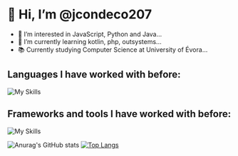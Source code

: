 # 👋 Hi, I’m @jcondeco207
- 👀 I’m interested in JavaScript, Python and Java...
- 🌱 I’m currently learning kotlin, php, outsystems...
- 📚 Currently studying Computer Science at University of Évora...

## Languages I have worked with before:
![My Skills](https://skills.thijs.gg/icons?i=js,java,c,cpp,cs,py,html,css,postgres,dart,kotlin,markdown,php)

## Frameworks and tools I have worked with before:
![My Skills](https://skills.thijs.gg/icons?i=react,dotnet,spring,electron,flutter,laravel,git)



![Anurag's GitHub stats](https://github-readme-stats-sigma-five.vercel.app/api?username=jcondeco207&show_icons=true&theme=tokyonight)
[![Top Langs](https://github-readme-stats.vercel.app/api/top-langs/?username=jcondeco207&layout=compact&count_private=true&theme=tokyonight)](https://github.com/anuraghazra/github-readme-stats)

<!---
jcondeco207/jcondeco207 is a ✨ special ✨ repository because its `README.md` (this file) appears on your GitHub profile.
You can click the Preview link to take a look at your changes.
--->

